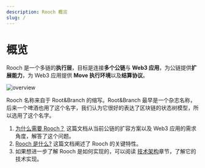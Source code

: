 ```yaml
---
description: Rooch 概览
slug: /
---
```


# 概览

Rooch 是一个多链的**执行层**，目标是连接**多个公链**与 **Web3 应用**，为公链提供**扩展能力**，为 Web3 应用提供 **Move 执行环境**以及**结算协议**。

![overview](/diagram/rooch-overview.svg)


Rooch 名称来自于 Root&Branch 的缩写。Root&Branch 最早是一个杂志名称，后来一个啤酒也用了这个名字，我们认为它很好的表达了区块链的状态树模型，所以选用了这个名字。

1. [为什么需要 Rooch？](01-why-rooch.md)  这篇文档从当前公链的扩容方案以及 Web3 应用的需求角度，解答了这个问题。
2. [Rooch 是什么?](02-what-is-rooch.md) 这篇文档阐述了 Rooch 的关键特性。
3. 如果想进一步了解 Rooch 是如何实现的，可以阅读 [技术架构](04-technology/index.md)章节，了解它的技术实现。